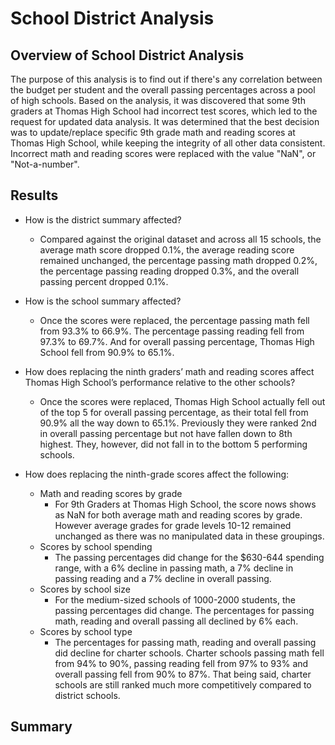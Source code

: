 # School District Analysis

## Overview of School District Analysis

The purpose of this analysis is to find out if there's any correlation between the budget per student and the overall passing percentages across a pool of high schools.  Based on the analysis, it was discovered that some 9th graders at Thomas High School had incorrect test scores, which led to the request for updated data analysis.  It was determined that the best decision was to update/replace specific 9th grade math and reading scores at Thomas High School, while keeping the integrity of all other data consistent.  Incorrect math and reading scores were replaced with the value "NaN", or "Not-a-number".  

## Results

- How is the district summary affected?
  - Compared against the original dataset and across all 15 schools, the average math score dropped 0.1%, the average reading score remained unchanged, the percentage passing math dropped 0.2%, the percentage passing reading dropped 0.3%, and the overall passing percent dropped 0.1%.

- How is the school summary affected?
  - Once the scores were replaced, the percentage passing math fell from 93.3% to 66.9%.  The percentage passing reading fell from 97.3% to 69.7%.  And for overall passing percentage, Thomas High School fell from 90.9% to 65.1%.

- How does replacing the ninth graders’ math and reading scores affect Thomas High School’s performance relative to the other schools?
  - Once the scores were replaced, Thomas High School actually fell out of the top 5 for overall passing percentage, as their total fell from 90.9% all the way down to 65.1%.  Previously they were ranked 2nd in overall passing percentage but not have fallen down to 8th highest.  They, however, did not fall in to the bottom 5 performing schools.

- How does replacing the ninth-grade scores affect the following:
  - Math and reading scores by grade
    - For 9th Graders at Thomas High School, the score nows shows as NaN for both average math and reading scores by grade.  However average grades for grade levels 10-12 remained unchanged as there was no manipulated data in these groupings.
  - Scores by school spending
    - The passing percentages did change for the $630-644 spending range, with a 6% decline in passing math, a 7% decline in passing reading and a 7% decline in overall passing.
  - Scores by school size
    - For the medium-sized schools of 1000-2000 students, the passing percentages did change.  The percentages for passing math, reading and overall passing all declined by 6% each.
  - Scores by school type
    - The percentages for passing math, reading and overall passing did decline for charter schools.  Charter schools passing math fell from 94% to 90%, passing reading fell from 97% to 93% and overall passing fell from 90% to 87%.  That being said, charter schools are still ranked much more competitively compared to district schools.

## Summary

